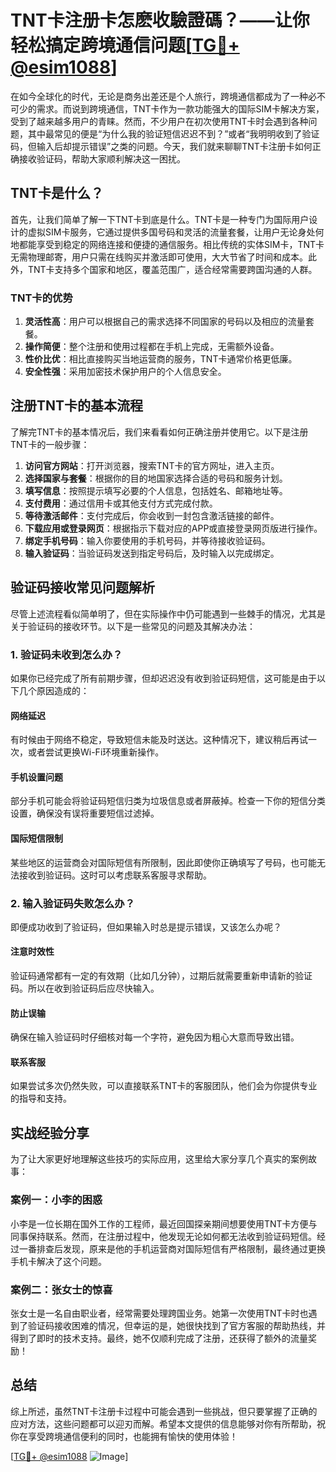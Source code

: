 # TNT卡注册卡怎麽收驗證碼？——让你轻松搞定跨境通信问题[[TG💪+ @esim1088](https://t.me/s/esim1088)]

在如今全球化的时代，无论是商务出差还是个人旅行，跨境通信都成为了一种必不可少的需求。而说到跨境通信，TNT卡作为一款功能强大的国际SIM卡解决方案，受到了越来越多用户的青睐。然而，不少用户在初次使用TNT卡时会遇到各种问题，其中最常见的便是“为什么我的验证短信迟迟不到？”或者“我明明收到了验证码，但输入后却提示错误”之类的问题。今天，我们就来聊聊TNT卡注册卡如何正确接收验证码，帮助大家顺利解决这一困扰。

## TNT卡是什么？

首先，让我们简单了解一下TNT卡到底是什么。TNT卡是一种专门为国际用户设计的虚拟SIM卡服务，它通过提供多国号码和灵活的流量套餐，让用户无论身处何地都能享受到稳定的网络连接和便捷的通信服务。相比传统的实体SIM卡，TNT卡无需物理邮寄，用户只需在线购买并激活即可使用，大大节省了时间和成本。此外，TNT卡支持多个国家和地区，覆盖范围广，适合经常需要跨国沟通的人群。

### TNT卡的优势

1. **灵活性高**：用户可以根据自己的需求选择不同国家的号码以及相应的流量套餐。
2. **操作简便**：整个注册和使用过程都在手机上完成，无需额外设备。
3. **性价比优**：相比直接购买当地运营商的服务，TNT卡通常价格更低廉。
4. **安全性强**：采用加密技术保护用户的个人信息安全。

## 注册TNT卡的基本流程

了解完TNT卡的基本情况后，我们来看看如何正确注册并使用它。以下是注册TNT卡的一般步骤：

1. **访问官方网站**：打开浏览器，搜索TNT卡的官方网址，进入主页。
2. **选择国家与套餐**：根据你的目的地国家选择合适的号码和服务计划。
3. **填写信息**：按照提示填写必要的个人信息，包括姓名、邮箱地址等。
4. **支付费用**：通过信用卡或其他支付方式完成付款。
5. **等待激活邮件**：支付完成后，你会收到一封包含激活链接的邮件。
6. **下载应用或登录网页**：根据指示下载对应的APP或直接登录网页版进行操作。
7. **绑定手机号码**：输入你要使用的手机号码，并等待接收验证码。
8. **输入验证码**：当验证码发送到指定号码后，及时输入以完成绑定。

## 验证码接收常见问题解析

尽管上述流程看似简单明了，但在实际操作中仍可能遇到一些棘手的情况，尤其是关于验证码的接收环节。以下是一些常见的问题及其解决办法：

### 1. 验证码未收到怎么办？

如果你已经完成了所有前期步骤，但却迟迟没有收到验证码短信，这可能是由于以下几个原因造成的：

#### 网络延迟
有时候由于网络不稳定，导致短信未能及时送达。这种情况下，建议稍后再试一次，或者尝试更换Wi-Fi环境重新操作。

#### 手机设置问题
部分手机可能会将验证码短信归类为垃圾信息或者屏蔽掉。检查一下你的短信分类设置，确保没有误将重要短信过滤掉。

#### 国际短信限制
某些地区的运营商会对国际短信有所限制，因此即使你正确填写了号码，也可能无法接收到验证码。这时可以考虑联系客服寻求帮助。

### 2. 输入验证码失败怎么办？

即便成功收到了验证码，但如果输入时总是提示错误，又该怎么办呢？

#### 注意时效性
验证码通常都有一定的有效期（比如几分钟），过期后就需要重新申请新的验证码。所以在收到验证码后应尽快输入。

#### 防止误输
确保在输入验证码时仔细核对每一个字符，避免因为粗心大意而导致出错。

#### 联系客服
如果尝试多次仍然失败，可以直接联系TNT卡的客服团队，他们会为你提供专业的指导和支持。

## 实战经验分享

为了让大家更好地理解这些技巧的实际应用，这里给大家分享几个真实的案例故事：

### 案例一：小李的困惑

小李是一位长期在国外工作的工程师，最近回国探亲期间想要使用TNT卡方便与同事保持联系。然而，在注册过程中，他发现无论如何都无法收到验证码短信。经过一番排查后发现，原来是他的手机运营商对国际短信有严格限制，最终通过更换手机卡解决了这个问题。

### 案例二：张女士的惊喜

张女士是一名自由职业者，经常需要处理跨国业务。她第一次使用TNT卡时也遇到了验证码接收困难的情况，但幸运的是，她很快找到了官方客服的帮助热线，并得到了即时的技术支持。最终，她不仅顺利完成了注册，还获得了额外的流量奖励！

## 总结

综上所述，虽然TNT卡注册卡过程中可能会遇到一些挑战，但只要掌握了正确的应对方法，这些问题都可以迎刃而解。希望本文提供的信息能够对你有所帮助，祝你在享受跨境通信便利的同时，也能拥有愉快的使用体验！

[[TG💪+ @esim1088](https://t.me/s/esim1088) ![Image](https://i.postimg.cc/4NQfJmqS/Snipaste-2025-05-13-00-14-12.png)]